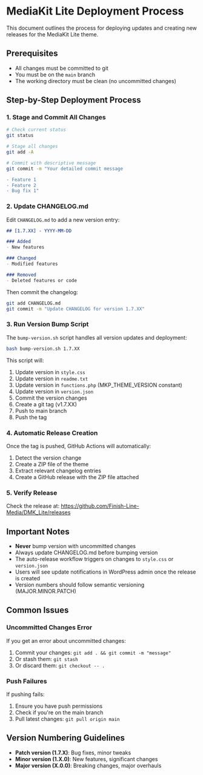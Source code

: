# MediaKit Lite Deployment Process

This document outlines the process for deploying updates and creating new releases for the MediaKit Lite theme.

## Prerequisites

- All changes must be committed to git
- You must be on the `main` branch
- The working directory must be clean (no uncommitted changes)

## Step-by-Step Deployment Process

### 1. Stage and Commit All Changes

```bash
# Check current status
git status

# Stage all changes
git add -A

# Commit with descriptive message
git commit -m "Your detailed commit message

- Feature 1
- Feature 2
- Bug fix 1"
```

### 2. Update CHANGELOG.md

Edit `CHANGELOG.md` to add a new version entry:

```markdown
## [1.7.XX] - YYYY-MM-DD

### Added
- New features

### Changed
- Modified features

### Removed
- Deleted features or code
```

Then commit the changelog:

```bash
git add CHANGELOG.md
git commit -m "Update CHANGELOG for version 1.7.XX"
```

### 3. Run Version Bump Script

The `bump-version.sh` script handles all version updates and deployment:

```bash
bash bump-version.sh 1.7.XX
```

This script will:
1. Update version in `style.css`
2. Update version in `readme.txt`
3. Update version in `functions.php` (MKP_THEME_VERSION constant)
4. Update version in `version.json`
5. Commit the version changes
6. Create a git tag (v1.7.XX)
7. Push to main branch
8. Push the tag

### 4. Automatic Release Creation

Once the tag is pushed, GitHub Actions will automatically:
1. Detect the version change
2. Create a ZIP file of the theme
3. Extract relevant changelog entries
4. Create a GitHub release with the ZIP file attached

### 5. Verify Release

Check the release at:
https://github.com/Finish-Line-Media/DMK_Lite/releases

## Important Notes

- **Never** bump version with uncommitted changes
- Always update CHANGELOG.md before bumping version
- The auto-release workflow triggers on changes to `style.css` or `version.json`
- Users will see update notifications in WordPress admin once the release is created
- Version numbers should follow semantic versioning (MAJOR.MINOR.PATCH)

## Common Issues

### Uncommitted Changes Error
If you get an error about uncommitted changes:
1. Commit your changes: `git add . && git commit -m "message"`
2. Or stash them: `git stash`
3. Or discard them: `git checkout -- .`

### Push Failures
If pushing fails:
1. Ensure you have push permissions
2. Check if you're on the main branch
3. Pull latest changes: `git pull origin main`

## Version Numbering Guidelines

- **Patch version (1.7.X)**: Bug fixes, minor tweaks
- **Minor version (1.X.0)**: New features, significant changes
- **Major version (X.0.0)**: Breaking changes, major overhauls